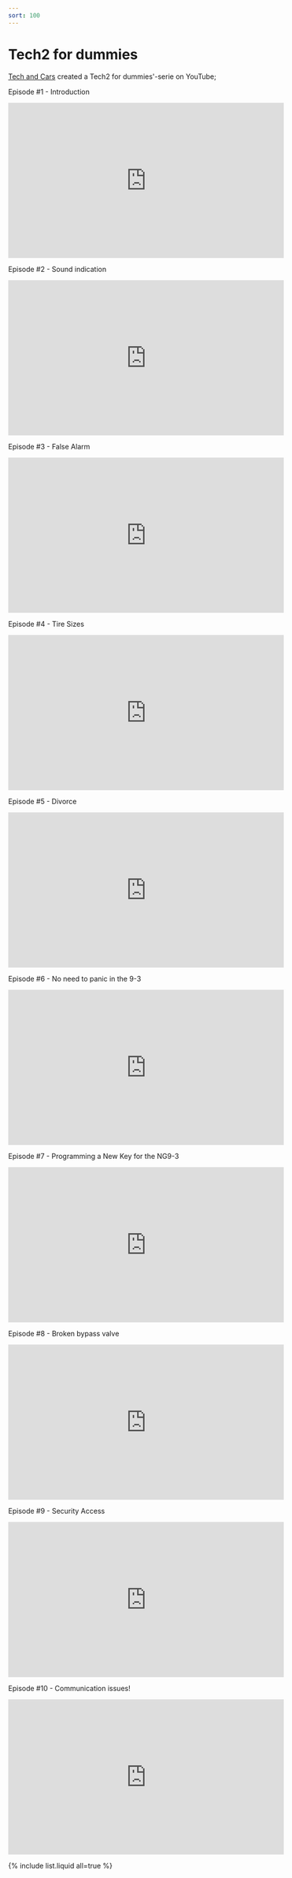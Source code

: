 ```yaml
---
sort: 100
---
```

# Tech2 for dummies

[Tech and Cars](https://www.youtube.com/@TechCars) created a Tech2 for dummies'-serie on YouTube;

Episode #1 - Introduction
<iframe width="560" height="315" src="https://www.youtube.com/embed/q6QWYwNqILk"
frameborder="0" allowfullscreen></iframe>

Episode #2 - Sound indication
<iframe width="560" height="315" src="https://www.youtube.com/embed/kALM4Arssfg"
frameborder="0" allowfullscreen></iframe>

Episode #3 - False Alarm
<iframe width="560" height="315" src="https://www.youtube.com/embed/kD40zXm0XuI"
frameborder="0" allowfullscreen></iframe>

Episode #4 - Tire Sizes
<iframe width="560" height="315" src="https://www.youtube.com/embed/qEUIwd-X6_Y"
frameborder="0" allowfullscreen></iframe>

Episode #5 - Divorce
<iframe width="560" height="315" src="https://www.youtube.com/embed/dHvzXcdeYtM"
frameborder="0" allowfullscreen></iframe>

Episode #6 - No need to panic in the 9-3
<iframe width="560" height="315" src="https://www.youtube.com/embed/pT8N4pHT3OQ"
frameborder="0" allowfullscreen></iframe>

Episode #7 - Programming a New Key for the NG9-3
<iframe width="560" height="315" src="https://www.youtube.com/embed/lNlrurSTi4o"
frameborder="0" allowfullscreen></iframe>

Episode #8 - Broken bypass valve
<iframe width="560" height="315" src="https://www.youtube.com/embed/nyQi88uUyco"
frameborder="0" allowfullscreen></iframe>

Episode #9 - Security Access
<iframe width="560" height="315" src="https://www.youtube.com/embed/NXuPwX98Ois"
frameborder="0" allowfullscreen></iframe>

Episode #10 -  Communication issues!
<iframe width="560" height="315" src="https://www.youtube.com/embed/fNSxwg33ScY"
frameborder="0" allowfullscreen></iframe>


{% include list.liquid all=true %}